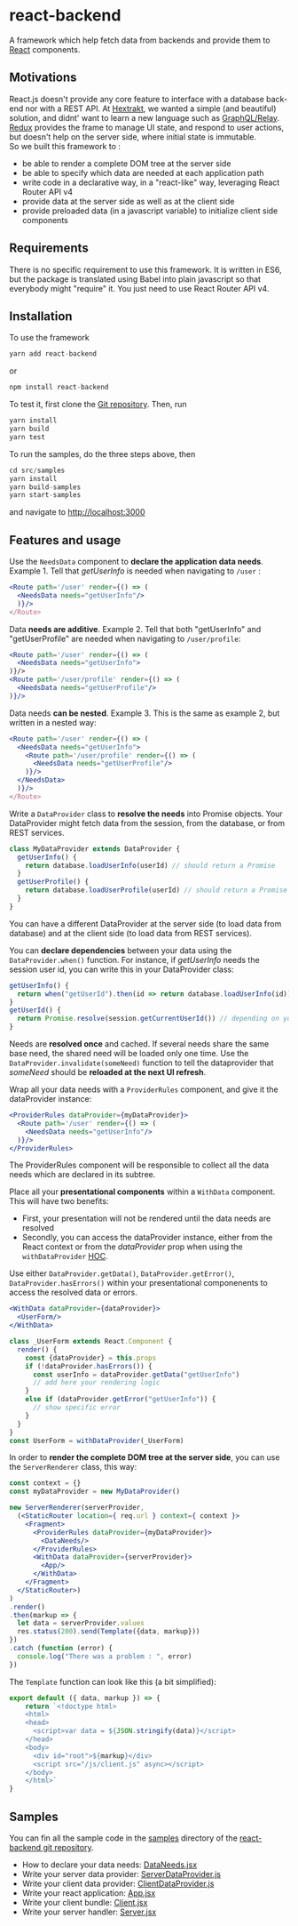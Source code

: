 # react-backend
A framework which help fetch data from backends and provide them to 
[React](https://reactjs.org/) components.

## Motivations

React.js doesn't provide any core feature to interface with a database back-end 
nor with a REST API. At [Hextrakt](https://www.hextrakt.com/), we wanted a simple (and beautiful) solution, and didnt' want to learn a new language such as [GraphQL/Relay](https://facebook.github.io/relay/).  
[Redux](https://redux.js.org/) provides the frame to manage UI state, and respond to user actions, but doesn't help on the server side, where initial state is immutable.  
So we built this framework to :
* be able to render a complete DOM tree at the server side
* be able to specify which data are needed at each application path
* write code in a declarative way, in a "react-like" way, leveraging React Router API v4
* provide data at the server side as well as at the client side
* provide preloaded data (in a javascript variable) to initialize client side components

## Requirements

There is no specific requirement to use this framework. It is written in ES6, but the package is translated using Babel into plain javascript so that everybody might "require" it. You just need to use React Router API v4.

## Installation

To use the framework
```js
yarn add react-backend 
```
or 
```js
npm install react-backend
```

To test it, first clone the [Git repository](https://github.com/Hextrakt/react-backend). Then, run

```js
yarn install
yarn build
yarn test
```

To run the samples, do the three steps above, then
```js
cd src/samples
yarn install
yarn build-samples
yarn start-samples
```
and navigate to [http://localhost:3000](http://localhost:3000)

## Features and usage

Use the `NeedsData` component to **declare the application data needs**.
Example 1. Tell that *getUserInfo* is needed when navigating to `/user` :

```jsx
<Route path='/user' render={() => (
  <NeedsData needs="getUserInfo"/>
  )}/>
</Route>
```

Data **needs are additive**.
Example 2. Tell that both "getUserInfo" and "getUserProfile" are needed when navigating to `/user/profile`:
```jsx
<Route path='/user' render={() => (
  <NeedsData needs="getUserInfo">
)}/>
<Route path='/user/profile' render={() => (
  <NeedsData needs="getUserProfile"/>
)}/>
```

Data needs **can be nested**.
Example 3. This is the same as example 2, but written in a nested way:

```jsx
<Route path='/user' render={() => (
  <NeedsData needs="getUserInfo">
    <Route path='/user/profile' render={() => (
      <NeedsData needs="getUserProfile"/>
    )}/>
  </NeedsData>
  )}/>
</Route>
```

Write a `DataProvider` class to **resolve the needs** into Promise objects.
Your DataProvider might fetch data from the session, from the database, or from
REST services.

```js
class MyDataProvider extends DataProvider {
  getUserInfo() {
    return database.loadUserInfo(userId) // should return a Promise
  }
  getUserProfile() {
    return database.loadUserProfile(userId) // should return a Promise
  }
}
```

You can have a different DataProvider at the server side (to load data from database) and at the client side (to load data from REST services).

You can **declare dependencies** between your data using the `DataProvider.when()` function. For instance, if *getUserInfo* needs the session user id, you can write this in your DataProvider class:

```js
getUserInfo() {
  return when("getUserId").then(id => return database.loadUserInfo(id))
}
getUserId() {
  return Promise.resolve(session.getCurrentUserId()) // depending on your session implementation
}
```

Needs are **resolved once** and cached. If several needs share the same base need, the shared need will be loaded only one time. Use the `DataProvider.invalidate(someNeed)` function to tell the dataprovider that *someNeed* should be **reloaded at the next UI refresh**.

Wrap all your data needs with a `ProviderRules` component, and give it the dataProvider instance:

```jsx
<ProviderRules dataProvider={myDataProvider}>
  <Route path='/user' render={() => (
    <NeedsData needs="getUserInfo"/>
  )}/>
</ProviderRules>
```

The ProviderRules component will be responsible to collect all the data needs which are declared in its subtree.

Place all your **presentational components** within a `WithData` component. This will have two benefits:

* First, your presentation will not be rendered until the data needs are resolved
* Secondly, you can access the dataProvider instance, either from the React context or from the *dataProvider* prop when using the `withDataProvider` [HOC](https://reactjs.org/docs/higher-order-components.html).

Use either `DataProvider.getData()`, `DataProvider.getError()`, `DataProvider.hasErrors()` within your presentational componenents to access the resolved data or errors.

```jsx
<WithData dataProvider={dataProvider}>
  <UserForm/>
</WithData>
```

```js
class _UserForm extends React.Component {
  render() {
    const {dataProvider} = this.props
    if (!dataProvider.hasErrors()) {
      const userInfo = dataProvider.getData("getUserInfo")
      // add here your rendering logic
    }
    else if (dataProvider.getError("getUserInfo")) {
      // show specific error
    }
  }
}
const UserForm = withDataProvider(_UserForm)
```

In order to **render the complete DOM tree at the server side**, you can use the `ServerRenderer` class, this way:

```jsx
const context = {}
const myDataProvider = new MyDataProvider()

new ServerRenderer(serverProvider, 
  (<StaticRouter location={ req.url } context={ context }>
    <Fragment>
      <ProviderRules dataProvider={myDataProvider}>
        <DataNeeds/>
      </ProviderRules>
      <WithData dataProvider={serverProvider}>
        <App/>
      </WithData>  
    </Fragment>
  </StaticRouter>)
)
.render()
.then(markup => {
  let data = serverProvider.values
  res.status(200).send(Template({data, markup}))
})
.catch (function (error) {
  console.log("There was a problem : ", error)
})
```

The `Template` function can look like this (a bit simplified):

```js
export default ({ data, markup }) => {
    return `<!doctype html>
    <html>
    <head>
      <script>var data = ${JSON.stringify(data)}</script>
    </head>
    <body>
      <div id="root">${markup}</div>
      <script src="/js/client.js" async></script>
    </body>
    </html>`
}
```

## Samples

You can fin all the sample code in the [samples](https://github.com/Hextrakt/react-backend/tree/master/src/samples) 
directory of the [react-backend git repository](https://github.com/Hextrakt/react-backend).

* How to declare your data needs: [DataNeeds.jsx](https://github.com/Hextrakt/react-backend/blob/master/src/samples/common/DataNeeds.jsx)
* Write your server data provider: [ServerDataProvider.js](https://github.com/Hextrakt/react-backend/blob/master/src/samples/server/ServerDataProvider.js)
* Write your client data provider: [ClientDataProvider.js](https://github.com/Hextrakt/react-backend/blob/master/src/samples/client/ClientDataProvider.js)
* Write your react application: [App.jsx](https://github.com/Hextrakt/react-backend/blob/master/src/samples/common/App.jsx)
* Write your client bundle: [Client.jsx](https://github.com/Hextrakt/react-backend/blob/master/src/samples/client/Client.jsx)
* Write your server handler: [Server.jsx](https://github.com/Hextrakt/react-backend/blob/master/src/samples/server/Server.jsx)
